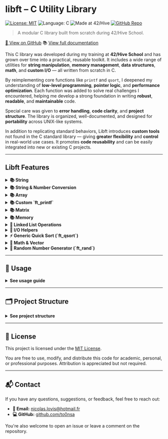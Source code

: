 # libft – C Utility Library

[![License: MIT](https://img.shields.io/badge/license-MIT-green.svg)](LICENSE)
![Language: C](https://img.shields.io/badge/language-C-blue.svg)
![Made at 42/Hive](https://img.shields.io/badge/made%20at-42%20Hive-blueviolet)
[![GitHub Repo](https://img.shields.io/badge/GitHub-libft-black?logo=github)](https://github.com/nicolas-lovis/libft)

> A modular C library built from scratch during 42/Hive School.


[🔗 View on GitHub](https://github.com/to0nsa/libft)
📚 [View full documentation](https://to0nsa.github.io/libft/)


This C library was developed during my training at **42/Hive School** and has grown over time into a practical, reusable toolkit. It includes a wide range of utilities for **string manipulation**, **memory management**, **data structures**, **math**, and **custom I/O** — all written from scratch in C.

By reimplementing core functions like `printf` and `qsort`, I deepened my understanding of **low-level programming**, **pointer logic**, and **performance optimization**. Each function was added to solve real challenges I encountered, helping me develop a strong foundation in writing **robust**, **readable**, and **maintainable** code.

Special care was given to **error handling**, **code clarity**, and **project structure**. The library is organized, well-documented, and designed for **portability** across UNIX-like systems.

In addition to replicating standard behaviors, Libft introduces **custom tools** not found in the C standard library — giving **greater flexibility** and **control** in real-world use cases. It promotes **code reusability** and can be easily integrated into new or existing C projects.


---

## Libft Features

<details>
<summary><strong>📚 String</strong></summary>

Libft provides a robust set of functions designed to handle common string operations, such as copying, joining, trimming, splitting, and comparing strings. Each function is carefully crafted to ensure efficient and reliable handling of string data, with a focus on **error handling** and **memory safety**.

**Features:**
- **Memory Safety**: Functions like `ft_strcpy`, `ft_strdup`, and `ft_strcat` ensure safe copying, avoiding buffer overflows or unintentional memory corruption.
- **Error Handling**: Most functions, especially those dealing with dynamic memory allocation (e.g., `ft_strdup`), gracefully handle errors such as memory allocation failures, returning `NULL` when necessary.
- **String Manipulation**:
  - Functions like `ft_strjoin` allow concatenation of strings while managing memory efficiently.
  - `ft_strtrim` helps remove unwanted characters from both ends of a string, useful for sanitizing input.
  - `ft_split` splits a string by a delimiter (usually a character) and returns an array of substrings. It's ideal for parsing inputs like CSV or space-separated values.
  - `ft_split_charset` splits a string based on any set of characters from a given charset, providing a more flexible solution for splitting strings with multiple delimiters or special characters.
- **Comparison**: String comparison functions like `ft_strcmp` and `ft_strncmp` provide reliable ways to compare strings, supporting various use cases such as lexicographical sorting or equality checks.
- **Copying and Duplication**: Functions like `ft_strncpy` and `ft_strdup` allow for secure string copying and duplication, handling edge cases like null-terminated strings or fixed-size buffers.
- **Error-proof Design**: Each utility function is designed to return consistent results while minimizing the risk of **undefined behavior** (null pointer dereferencing, buffer overflow...).
</details>

<details>
<summary><strong>📚 String & Number Conversion</strong></summary>

Libft provides a set of functions for **string-to-number** and **number-to-string** conversions, allowing seamless manipulation and transformation between different data types.

**Features:**
- **Integer to String**:
  - `ft_itoa`: Converts an integer to a string representation.
  - `ft_itoa_base`: Converts an integer to a string representation in any given base (binary, hexadecimal).

- **String to Integer**:
  - `ft_atoi`: Converts a string to an integer, handling edge cases like leading whitespaces and signs.
  - `ft_atoll`: Similar to `ft_atoi` but returns a `long long` value for larger integers.

- **Unsigned Integer Conversion**:
  - `ft_utoa`: Converts an unsigned integer to a string.

These functions allow reliable conversion between different data types efficiently and are often used for **parsing**, **formatting** in many applications.
</details>

<details>
<summary><strong>📚 Array</strong></summary>

Libft provides a set of functions for efficiently working with arrays, including handling their sizes, copying, freeing, and printing.

**Functions:**
- **Array Size**:
  - `ft_arraysize`: Returns the number of elements in an array, useful for dynamic arrays where size is not explicitly tracked.
- **Array Copying**:
  - `ft_copy_strarray`: Creates a duplicate of an array of strings, making it easy to clone or manipulate arrays without modifying the original.
- **Array Memory Management**:
  - `ft_free_array`: Frees the memory occupied by an array, preventing memory leaks when dynamically allocated arrays are no longer needed.
- **Array Output**:
  - `ft_putintarray`: Prints an array of integers, useful for debugging or displaying arrays in a readable format.

These functions streamline common array operations while ensuring memory safety and efficiency.
</details>

<details>
<summary><strong>📚 Custom `ft_printf`</strong></summary>

This is a custom implementation of the standard `printf` function, created as part of my **Hive School** curriculum. The goal of this project was to replicate the behavior of the `printf` function while gaining a deeper understanding of how it works.

**Features:**
- Supports basic format specifiers (e.g., `%s`, `%d`, `%x`, `%c`, etc.)
- Handles custom formatting (width, precision, and flags)
- Manages memory efficiently with error handling and safe string manipulation
- Fully implemented from scratch, without using the standard `printf` library

This project helped me strengthen my skills in **variadic functions**, **formatting** string output, and **dynamic memory allocation** in C.
</details>

<details>
<summary><strong>📚 Matrix</strong></summary>

Libft provides essential functions for managing 2D arrays (matrices), enabling efficient creation, manipulation, and printing of matrix-like structures.

**Functions:**
- **Matrix Creation**:
  - `ft_create_matrix`: Allocates memory for a 2D array (matrix) of integers, allowing for easy manipulation of grid-like data structures.
- **Matrix Copying**:
  - `ft_copy_matrix`: Creates a copy of an existing matrix, useful for preserving original data when performing operations on copies.
- **Matrix Memory Management**:
  - `ft_free_matrix`: Frees the memory allocated for a matrix, ensuring that there are no memory leaks.
- **Matrix Output**:
  - `ft_print_matrix`: Prints the contents of a matrix in a human-readable format, making it easier to debug or visualize the data.
- **String to Matrix Conversion**:
  - `ft_strarr_to_matrix`: Converts an array of strings into a matrix of integers, useful for parsing string-based data into a structured matrix format.

These functions simplify the management of matrix-based data, enhancing both the readability and performance of matrix operations.
</details>

<details>
<summary><strong>📚 Memory</strong></summary>

Libft provides a suite of **memory management** functions that offer essential tools for safe and efficient manipulation of memory. These utilities are designed to handle tasks such as memory allocation, copying, setting, and comparing, ensuring that the program handles memory safely and without errors.

**Features:**
- Functions for allocating memory (`ft_calloc`, `ft_realloc`).
- Efficient memory manipulation with utilities like `ft_memcpy`, `ft_memmove`, and `ft_memset`.
- Memory comparison and search with `ft_memcmp` and `ft_memchr`.

These functions are crucial for handling raw memory operations and are often used in lower-level system programming, embedded systems, and scenarios where performance and memory safety are key.
</details>

<details>
<summary><strong>🔗 Linked List Operations</strong></summary>

Libft provides a collection of **Linked List** functions that allow for easy management of dynamic data structures. These functions enable efficient manipulation of linked lists for various use cases, such as quick prototyping or managing non-contiguous memory.

**Functions:**
- **Creation and Deletion**:
  - `ft_lstnew`: Creates a new node with the given content.
  - `ft_lstdelone`: Deletes a node and frees its memory.
  - `ft_lstclear`: Removes all nodes in a list, freeing the entire structure.

- **Insertion and Removal**:
  - `ft_lstadd_front`: Inserts a node at the beginning of the list.
  - `ft_lstadd_back`: Inserts a node at the end of the list.
  - `ft_lstdelete`: Deletes a specific node from the list.
- **Iteration and Mapping**:
  - `ft_lstiter`: Iterates over each node and applies a function to its content.
  - `ft_lstmap`: Creates a new list by applying a function to each node’s content.
- **Size and Last Node**:
  - `ft_lstsize`: Returns the total number of elements in the list.
  - `ft_lstlast`: Retrieves the last node of the list.

These functions offer a flexible approach to working with linked lists and can be easily adapted for complex tasks requiring dynamic data handling.
</details>

<details>
<summary><strong>📝 I/O Helpers</strong></summary>

Libft provides a set of **I/O helper functions** designed to simplify reading and writing operations with file descriptors, while ensuring **safe and efficient** data handling.

**Functions:**
- **File Input**:
  - `get_next_line`: Reads a line from a file descriptor, returning it as a string. This is useful for reading files line by line without loading the entire file into memory.

- **File Output**:
  - `ft_putstr_fd`: Safely writes a string to a specified file descriptor, ensuring proper handling of different output streams.
  - `ft_putnbr_fd`: Writes an integer to a file descriptor, converting it to a string for output.

These functions streamline file input and output operations while ensuring **safe memory usage** and **error handling**, making them ideal for tasks that involve reading from or writing to files or standard output.
</details>

<details>
<summary><strong>⚡ Generic Quick Sort (`ft_qsort`)</strong></summary>

A fully generic, optimized quicksort implementation for sorting any array type.

**Features:**
- Works with **any data type** (int, double, structs…) via a user-provided comparator.
- Uses **median-of-three pivot selection** to avoid worst-case scenarios.
- Falls back to **insertion sort** for small partitions for better performance.
- Includes **tail recursion optimization** to reduce call stack usage.
- Custom **`ft_swap`** handles generic byte-wise swapping.
</details>

<details>
<summary><strong>📐 Math & Vector</strong></summary>

Libft provides a set of **mathematical** and **vector-related** functions that are essential for performing geometric and mathematical operations, particularly in **2D/3D vector calculations**.

**Functions:**
- **Angle Conversion**:
  - `deg_to_rad`: Converts degrees to radians.
  - `rad_to_deg`: Converts radians to degrees.
  - `wrap_angle`: Normalizes an angle to the range `[0, 2π)`.
- **Distance Calculations**:
  - `ft_manhattan_dist_point`: Computes the **Manhattan distance** between two `t_point` structs (integer points).
  - `ft_manhattan_dist_dpoint`: Computes the **Manhattan distance** between two `t_dpoint` structs (floating-point points).
  - `ft_euclidean_dist_point`: Computes the **Euclidean distance** between two `t_point` structs (integer points).
  - `ft_euclidean_dist_dpoint`: Computes the **Euclidean distance** between two `t_dpoint` structs (floating-point points).
- **Mathematical Operations**:
  - `clamp`: Clamps a value between a specified minimum and maximum.
  - `get_fractional_part`: Returns the fractional part of a floating-point number.
  - `wrap_in_range`: Wraps a value within a specified range.
- **Vector Operations**:
  - `get_vector_length`: Calculates the **magnitude** (length) of a vector.
  - `divide_vector_by_scalar`: Divides a vector by a scalar.
  - `get_normalized_vector`: Returns the **unit vector** (normalized vector) from a given vector.
  - `get_vector_angle`: Returns the angle of a vector relative to the x-axis.
  - `get_vector_angle_between`: Calculates the angle between two vectors.
  - `get_direction_vector`: Returns the direction vector from one point to another.
  - `get_unit_direction_vector`: Returns the unit direction vector from one point to another.
  - `get_dot_product`: Computes the **dot product** of two vectors.

These functions provide the foundation for performing efficient **vector mathematics**, **distance calculations**, and **angle conversions**, crucial for projects involving graphics, physics simulations, or geometry-related tasks.
</details>

<details>
<summary><strong>🎲 Random Number Generator (`ft_rand`)</strong></summary>

`ft_rand` is a custom implementation of a random number generator (RNG) designed to provide efficient and **deterministic random numbers**. It uses the **Xorshift32** algorithm for generating pseudo-random integers, based on the current system time.

**Features:**
- **Efficient RNG**: Uses the **Xorshift32** method, which is fast and has a low computational overhead.
- **Range Control**: Allows specifying a **range** (`min` and `max`) for generating random numbers within a given interval.
- **System Time Seed**: Seeds the RNG using the system's current time to ensure non-repetitive sequences.

This function is useful for simulations, games, or any applications where you need **randomized behavior** without relying on external libraries or functions.
</details>

---
## 🚀 Usage
<details>
<summary><strong> See usage guide  </strong></summary>

🛠️ To build the **static library**, in the `libft folder` run:
```bash
make
```

🧪 **Example**
```c
#include "libft.h" // Include the header

int	main(void)
{
    ft_putstr_fd("Hello from libft!\n", 1);
    return (0);
}
```
🖥️ **Compile** your program with the library, `main.c` being in the same directory as `libft folder`:
```bash
gcc main.c -I libft/include -L libft/lib -lft -o my_program
```
ℹ️ This links your code against libft.a, using libft.h for declarations.
</details>

---
## 🗂️ Project Structure
<details>
<summary><strong> See project structure  </strong></summary>

```txt
libft/
├── include/         # Header file with all function prototypes
├── srcs/            # Well-organized sources by module (string, math, etc.)
├── lib/             # Output directory for compiled library (libft.a)
├── objs/            # Object files (auto-generated)
└── Makefile         # Clean, silent build system with useful targets
```
</details>

---
## 📝 License

This project is licensed under the [MIT License](LICENSE).

You are free to use, modify, and distribute this code for academic, personal, or professional purposes. Attribution is appreciated but not required.

---

## 📬 Contact

If you have any questions, suggestions, or feedback, feel free to reach out:

- **📧 Email:** nicolas.lovis@hotmail.fr
- **💻 GitHub:** [github.com/to0nsa](https://github.com/to0nsa)

You're also welcome to open an issue or leave a comment on the repository.
